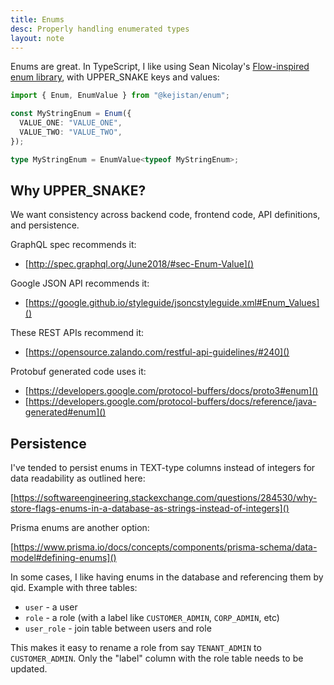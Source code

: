 ```yaml
---
title: Enums
desc: Properly handling enumerated types
layout: note
---
```


Enums are great. In TypeScript, I like using Sean Nicolay's [Flow-inspired enum library](https://github.com/kejistan/enum), with UPPER_SNAKE keys and values:

```typescript
import { Enum, EnumValue } from "@kejistan/enum";

const MyStringEnum = Enum({
  VALUE_ONE: "VALUE_ONE",
  VALUE_TWO: "VALUE_TWO",
});

type MyStringEnum = EnumValue<typeof MyStringEnum>;
```

## Why UPPER_SNAKE?

We want consistency across backend code, frontend code, API definitions, and persistence.

GraphQL spec recommends it:

- [http://spec.graphql.org/June2018/#sec-Enum-Value]()

Google JSON API recommends it:

- [https://google.github.io/styleguide/jsoncstyleguide.xml#Enum_Values]()

These REST APIs recommend it:

- [https://opensource.zalando.com/restful-api-guidelines/#240]()

Protobuf generated code uses it:

- [https://developers.google.com/protocol-buffers/docs/proto3#enum]()
- [https://developers.google.com/protocol-buffers/docs/reference/java-generated#enum]()

## Persistence

I've tended to persist enums in TEXT-type columns instead of integers for data readability as outlined here:

[https://softwareengineering.stackexchange.com/questions/284530/why-store-flags-enums-in-a-database-as-strings-instead-of-integers]()

Prisma enums are another option:

[https://www.prisma.io/docs/concepts/components/prisma-schema/data-model#defining-enums]()

In some cases, I like having enums in the database and referencing them by qid. Example with three tables:

- `user` - a user
- `role` - a role (with a label like `CUSTOMER_ADMIN`, `CORP_ADMIN`, etc)
- `user_role` - join table between users and role

This makes it easy to rename a role from say `TENANT_ADMIN` to `CUSTOMER_ADMIN`. Only the "label" column with the role table needs to be updated.
